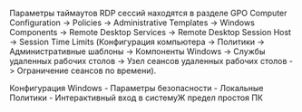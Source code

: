 Параметры таймаутов RDP сессий находятся в разделе GPO Computer Configuration -> Policies -> Administrative Templates -> Windows Components -> Remote Desktop Services -> Remote Desktop Session Host -> Session Time Limits (Конфигурация компьютера -> Политики -> Административные шаблоны -> Компоненты Windows -> Службы удаленных рабочих столов -> Узел сеансов удаленных рабочих столов -> Ограничение сеансов по времени).

Конфигурация Windows - Параметры безопасности - Локальные Политики - Интерактивный вход в системуЖ предел простоя ПК
